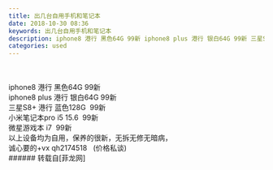 ```yaml
---
title: 出几台自用手机和笔记本
date: 2018-10-30 08:36
keywords: 出几台自用手机和笔记本
description: iphone8 港行 黑色64G 99新 iphone8 plus 港行 银白64G 99新 三星S8+ 港行 蓝色128G  99新小米笔记本pro i5 15.6  99新微星游戏本 i7  99新以上设备均为自用，保养的很新，无拆无修无暗病，诚心要的+vx qh2174518   (价格私谈)
categories: used
---
```

<td class="t_f" id="postmessage_2188116">

<br/>
<br/>
iphone8 港行 黑色64G 99新 <br/>
iphone8 plus 港行 银白64G 99新 <br/>
三星S8+ 港行 蓝色128G  99新<br/>
小米笔记本pro i5 15.6  99新<br/>
微星游戏本 i7  99新<br/>
以上设备均为自用，保养的很新，无拆无修无暗病，<br/>
诚心要的+vx qh2174518   (价格私谈)<br/>
</td>
###### 转载自[菲龙网]